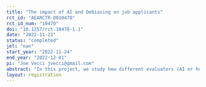 ```yaml
---
title: "The impact of AI and Debiasing on job applicants"
rct_id: "AEARCTR-0010470"
rct_id_num: "10470"
doi: "10.1257/rct.10470-1.1"
date: "2022-11-23"
status: "completed"
jel: "nan"
start_year: "2022-11-24"
end_year: "2022-12-01"
pi: "Joe Vecci jvecci@gmail.com"
abstract: "In this project, we study how different evaluators (AI or human) and the nature of them (biased or debiased) affect application decisions and quality of applicants. "
layout: registration
---
```


